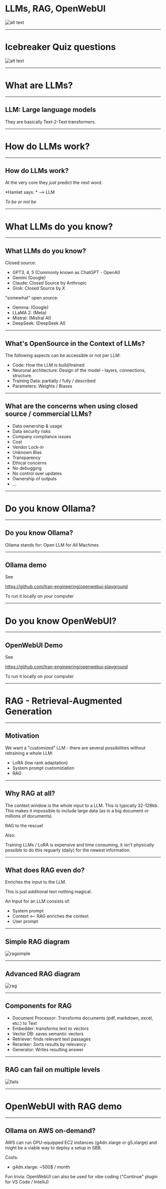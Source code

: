 # LLMs, RAG, OpenWebUI

![alt text](intro.png)

---

# Icebreaker Quiz questions

![alt text](quiz.png)

---

# What are LLMs?

---

## LLM: Large language models

They are basically Text-2-Text transformers.

---

# How do LLMs work?

---

## How do LLMs work?

At the very core they *just* predict the next word.

*Hamlet says: * --> LLM

*To be or not be*

---

# What LLMs do you know?

---

## What LLMs do you know?

Closed source:

- GPT3, 4, 5 (Commonly known as ChatGPT - OpenAI)
- Gemini (Google)
- Claude: Closed Source by Anthropic
- Grok: Closed Source by X

"somewhat" open source:

- Gemma: (Google)
- LLaMA 2: (Meta)
- Mistral: (Mistral AI)
- DeepSeek: (DeepSeek AI)

---

## What's OpenSource in the Context of LLMs?

The following aspects can be accessible or not per LLM:

- Code: How the LLM is build/trained
- Neuronal architecture: Design of the model - layers, connections, structure.
- Training Data: partially / fully / described
- Parameters: Weights / Biases

---

## What are the concerns when using closed source / commercial LLMs?

- Data ownership & usage
- Data security risks
- Company compliance issues
- Cost
- Vendor Lock-in
- Unknown Bias
- Transparency
- Ethical concerns
- No debugging
- No control over updates
- Ownership of outputs
- ...

---

# Do you know Ollama?

---

## Do you know Ollama?

Ollama stands for: Open LLM for All Machines

---

## Ollama demo

See

https://github.com/tran-engineering/openwebui-playground

To run it locally on your computer

---

# Do you know OpenWebUI?

---

## OpenWebUI Demo

See

https://github.com/tran-engineering/openwebui-playground

To run it locally on your computer

---

# RAG - Retrieval-Augmented Generation

---

## Motivation

We want a "customized" LLM - there are several possibilities without retraining a whole LLM:

- LoRA (low rank adaptation)
- System prompt customiziation
- RAG

---

## Why RAG at all?

The context window is the whole input to a LLM. This is typically 32-128kb. This makes it impossible to include large data (as in a big document or millions of documents).

RAG to the rescue!

Also:

Training LLMs / LoRA is expensive and time consuming, it isn't physically possible to do this reguarly (daily) for the newest information.

---

## What does RAG even do?

Enriches the input to the LLM.

This is just additional text nothing magical.

An Input for an LLM consists of:

- System prompt
- Context <-- RAG enriches the context
- User prompt

---

## Simple RAG diagram

![ragsimple](rag_simple.png)

---

## Advanced RAG diagram

![rag](rag_complex.png)

---

## Components for RAG

- Document Processor: Transforms documents (pdf, markdown, excel, etc.) to Text
- Embedder: transforms text to vectors
- Vector DB: saves semantic vectors
- Retriever: finds relevant text passages
- Reranker: Sorts results by relevancy
- Generator: Writes resulting answer

---

## RAG can fail on multiple levels

![fails](fails.png)

---

# OpenWebUI with RAG demo


---

## Ollama on AWS on-demand?

AWS can run GPU-equipped EC2 instances (g4dn.xlarge or g5.xlarge) and might be a viable way to
deploy a setup in SBB.

Costs:
- g4dn.xlarge: ~500$ / month

Fun trivia: OpenWebUI can also be used for vibe coding ("Continue" plugin for VS Code / IntelliJ)